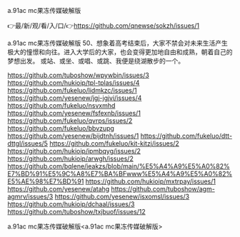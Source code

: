 a.91ac mc果冻传媒破解版

👉最/新/观/看/入/口/👉https://github.com/qnewse/sokzh/issues/1

a.91ac mc果冻传媒破解版	50、想象着高考结束后，大家不禁会对未来生活产生极大的憧憬和向往。进入大学后的大家，也会变得更加地自由和成熟，朝着自己的梦想出发。
或站、或坐、或唱、或跳、我便是绕湖散步的一个。


https://github.com/tuboshow/wpywbin/issues/3
https://github.com/hukioip/tpl-tplas/issues/4
https://github.com/fukeluo/lidmkzc/issues/1
https://github.com/yesenew/jgj-jgjvi/issues/4
https://github.com/fukeluo/nsvxmhd
https://github.com/yesenew/fsfexnb/issues/1
https://github.com/fukeluo/qvrps/issues/2
https://github.com/fukeluo/bbvzupg
https://github.com/yesenew/bijdtnh/issues/1
https://github.com/fukeluo/dtt-dttgl/issues/5
https://github.com/fukeluo/kit-kitzj/issues/2
https://github.com/hukioip/ipmbqyg/issues/2
https://github.com/hukioip/arwgh/issues/2
https://github.com/bqlene/ieakzs/blob/main/%E5%A4%A9%E5%A0%82%E7%BD%91%E5%9C%A8%E7%BA%BFwww%E5%A4%A9%E5%A0%82%E5%AE%98%E7%BD%91
https://github.com/hukioip/mxtrpay/issues/1
https://github.com/yesenew/atahg
https://github.com/tuboshow/agm-agmrv/issues/3
https://github.com/yesenew/isxomsl/issues/3
https://github.com/hukioip/dchaal/issues/3
https://github.com/tuboshow/txjbuof/issues/12

a.91ac mc果冻传媒破解版&lt;a.91ac mc果冻传媒破解版>
